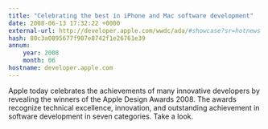 ```yaml
---
title: "Celebrating the best in iPhone and Mac software development"
date: 2008-06-13 17:32:22 +0000
external-url: http://developer.apple.com/wwdc/ada/#showcase?sr=hotnews
hash: 80c3a0895677f907e8742f1e26761e39
annum:
    year: 2008
    month: 06
hostname: developer.apple.com
---
```


Apple today celebrates the achievements of many innovative developers by revealing the winners of the Apple Design Awards 2008. The awards recognize technical excellence, innovation, and outstanding achievement in software development in seven categories. Take a look.
